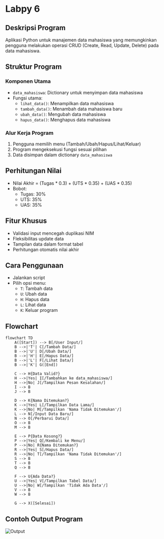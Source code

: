 # Labpy 6

## Deskripsi Program
Aplikasi Python untuk manajemen data mahasiswa yang memungkinkan pengguna melakukan operasi CRUD (Create, Read, Update, Delete) pada data mahasiswa.

## Struktur Program

### Komponen Utama
- `data_mahasiswa`: Dictionary untuk menyimpan data mahasiswa
- Fungsi utama:
  - `lihat_data()`: Menampilkan data mahasiswa
  - `tambah_data()`: Menambah data mahasiswa baru
  - `ubah_data()`: Mengubah data mahasiswa
  - `hapus_data()`: Menghapus data mahasiswa

### Alur Kerja Program
1. Pengguna memilih menu (Tambah/Ubah/Hapus/Lihat/Keluar)
2. Program mengeksekusi fungsi sesuai pilihan
3. Data disimpan dalam dictionary `data_mahasiswa`

## Perhitungan Nilai
- Nilai Akhir = (Tugas * 0.3) + (UTS * 0.35) + (UAS * 0.35)
- Bobot:
  - Tugas: 30%
  - UTS: 35%
  - UAS: 35%

## Fitur Khusus
- Validasi input mencegah duplikasi NIM
- Fleksibilitas update data
- Tampilan data dalam format tabel
- Perhitungan otomatis nilai akhir

## Cara Penggunaan
- Jalankan script
- Pilih opsi menu:
  - `T`: Tambah data
  - `U`: Ubah data
  - `H`: Hapus data
  - `L`: Lihat data
  - `K`: Keluar program


## Flowchart 
```mermaid
flowchart TD
    A([Start]) --> B[/User Input/]
    B -->|'T'| C[/Tambah Data/]
    B -->|'U'| D[/Ubah Data/]
    B -->|'H'| E[/Hapus Data/]
    B -->|'L'| F[/Lihat Data/]
    B -->|'K'| G([End])
    
    C --> H{Data Valid?}
    H -->|Yes| I[/Tambahkan ke data_mahasiswa/]
    H -->|No| J[/Tampilkan Pesan Kesalahan/]
    I --> B
    J --> B
    
    D --> K{Nama Ditemukan?}
    K -->|Yes| L[/Tampilkan Data Lama/]
    K -->|No| M[/Tampilkan 'Nama Tidak Ditemukan'/]
    L --> N[/Input Data Baru/]
    N --> O[/Perbarui Data/]
    O --> B
    M --> B
    
    E --> P{Data Kosong?}
    P -->|Yes| Q[/Kembali ke Menu/]
    P -->|No| R{Nama Ditemukan?}
    R -->|Yes| S[/Hapus Data/]
    R -->|No| T[/Tampilkan 'Nama Tidak Ditemukan'/]
    S --> B
    T --> B
    Q --> B
    
    F --> U{Ada Data?}
    U -->|Yes| V[/Tampilkan Tabel Data/]
    U -->|No| W[/Tampilkan 'Tidak Ada Data'/]
    V --> B
    W --> B
    
    G --> X([Selesai])
```

## Contoh Output Program
![Output](Contoh_output.jpg)

